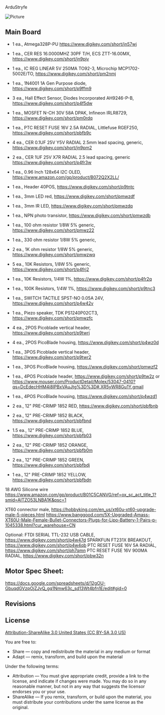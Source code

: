 ArduStryfe 

![Picture](project.png) 


Main Board
----------------
- 1 ea., Atmega328P-PU https://www.digikey.com/short/jn57wj
- 1 ea., CER RES 16.0000MHZ 30PF T/H, ECS ZTT-16.00MX, https://www.digikey.com/short/jn9pjv
- 1 ea., IC REG LINEAR 5V 250MA TO92-3, Microchip MCP1702-5002E/TO, https://www.digikey.com/short/pm2nmj
- 1 ea., 1N4001 1A Gen Purpose diode, https://www.digikey.com/short/p9ffm9
- 3 ea., Hall Effect Sensor, Diodes Incorporated AH9246-P-B, https://www.digikey.com/short/p4f5dw
- 1 ea., MOSFET N-CH 30V 58A DPAK, Infineon IRLR8729, https://www.digikey.com/short/pm0rdq
- 1 ea., PTC RESET FUSE 16V 2.5A RADIAL, Littlefuse RGEF250, https://www.digikey.com/short/pbfb9c
- 4 ea., CER 0.1UF 25V Y5V RADIAL 2.5mm lead spacing, generic, https://www.digikey.com/short/jn9pm2
- 2 ea., CER 1UF 25V X7R RADIAL 2.5 lead spacing, generic https://www.digikey.com/short/p4fr3w
- 1 ea., 0.96 Inch 128x64 I2C OLED, https://www.amazon.com/gp/product/B072Q2X2LL/
- 1 ea., Header 40POS, https://www.digikey.com/short/p9tntc
- 1 ea., 3mm LED red, https://www.digikey.com/short/pmwzdf
- 1 ea., 3mm IR LED, https://www.digikey.com/short/pmwzdq
- 1 ea., NPN photo transistor, https://www.digikey.com/short/pmwzdb

- 1 ea., 100 ohm resistor 1/8W 5% generic, https://www.digikey.com/short/pmwz22
- 1 ea., 330 ohm resistor 1/8W 5% generic, 
- 2 ea., 1K ohm resistor 1/8W 5% generic, https://www.digikey.com/short/pmwzwq
- 5 ea., 10K Resistors, 1/8W 5% generic, https://www.digikey.com/short/p4frj2 

- 1 ea., 10K Resistors, 1/4W 1%, https://www.digikey.com/short/p4fr2q
- 1 ea., 100K Resistors, 1/4W 1%, https://www.digikey.com/short/p9tnc3

- 1 ea., SWITCH TACTILE SPST-NO 0.05A 24V, https://www.digikey.com/short/p4w42v
- 1 ea., Piezo speaker, TDK PS1240P02CT3,  https://www.digikey.com/short/pmwzfc

- 4 ea., 2POS Picoblade vertical header, https://www.digikey.com/short/p9twrj
- 4 ea., 2POS PicoBlade housing, https://www.digikey.com/short/p4wz0d

- 1 ea., 3POS Picoblade vertical header, https://www.digikey.com/short/p9twr2
- 1 ea., 3POS PicoBlade housing, https://www.digikey.com/short/pmwzf2

- 1 ea., 4POS Picoblade header, https://www.digikey.com/short/p9tw2z or https://www.mouser.com/ProductDetail/Molex/53047-0410?qs=DcEdecHHM4i8IPBxVAuJtg%3D%3D#.XR5yWR8Gu1Y.gmail
- 1 ea., 4POS PicoBlade housing, https://www.digikey.com/short/p4wzd1

- 2 ea., 12" PRE-CRIMP 1852 RED, https://www.digikey.com/short/pbfbnb
- 2 ea., 12" PRE-CRIMP 1852 BLACK, https://www.digikey.com/short/pbfbnd
- 1.5 ea., 12" PRE-CRIMP 1852 BLUE, https://www.digikey.com/short/pbfb03
- 2 ea., 12" PRE-CRIMP 1852 ORANGE, https://www.digikey.com/short/pbfb0m
- 2 ea., 12" PRE-CRIMP 1852 GREEN, https://www.digikey.com/short/pbfbdj
- 1 ea., 12" PRE-CRIMP 1852 YELLOW, https://www.digikey.com/short/pbfbdn

18 AWG Silicone wire https://www.amazon.com/gp/product/B01C5CANVG/ref=ox_sc_act_title_1?smid=AITZO53LNBA1K&psc=1

XT60 connector male, https://hobbyking.com/en_us/xt60u-xt60-upgrade-male-5-pieces.html
https://www.banggood.com/5X-Upgraded-Amass-XT60U-Male-Female-Bullet-Connectors-Plugs-for-Lipo-Battery-1-Pairs-p-1045338.html?cur_warehouse=CN

Optional:
FTDI SERIAL TTL-232 USB CABLE, https://www.digikey.com/short/p4w47d
SPARKFUN FT231X BREAKOUT, https://www.digikey.com/short/p4w4qb
PTC RESET FUSE 16V 5A RADIAL, https://www.digikey.com/short/ph7qmn
PTC RESET FUSE 16V 900MA RADIAL, https://www.digikey.com/short/pbw32n

Motor Spec Sheet:
----------------
https://docs.google.com/spreadsheets/d/12gOU-GbuqdGVzpOjZJvQ_gq1Nmw63c_sd13Wt4bfn1E/edit#gid=0


Revisions
----------------



License
----------------
[Attribution-ShareAlike 3.0 United States (CC BY-SA 3.0 US)](https://creativecommons.org/licenses/by-sa/3.0/us/)

You are free to:

- Share — copy and redistribute the material in any medium or format
- Adapt — remix, transform, and build upon the material

Under the following terms:

- Attribution — You must give appropriate credit, provide a link to the license, and indicate if changes were made. You may do so in any reasonable manner, but not in any way that suggests the licensor endorses you or your use.
- ShareAlike — If you remix, transform, or build upon the material, you must distribute your contributions under the same license as the original.